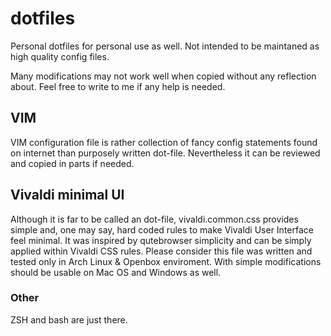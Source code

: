 # dotfiles

Personal dotfiles for personal use as well. Not intended to be maintaned as high quality config files.

Many modifications may not work well when copied without any reflection about. Feel free to write to me if any help is needed. 

## VIM

VIM configuration file is rather collection of fancy config statements found on internet than purposely written dot-file. Nevertheless it can be reviewed and copied in parts if needed.

## Vivaldi minimal UI

Although it is far to be called an dot-file, vivaldi.common.css provides simple and, one may say, hard coded rules to make Vivaldi User Interface feel minimal. It was inspired by qutebrowser simplicity and can be simply applied within Vivaldi CSS rules. Please consider this file was written and tested only in Arch Linux & Openbox enviroment. With simple modifications should be usable on Mac OS and Windows as well.

### Other

ZSH and bash are just there.
